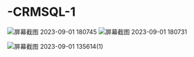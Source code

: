 # -CRMSQL-1

![屏幕截图 2023-09-01 180745](https://github.com/dkop66/crmsql_inject/assets/87455660/830f4253-70ed-4e03-b6c3-8e63b6f8a5cb)
![屏幕截图 2023-09-01 180731](https://github.com/dkop66/crmsql_inject/assets/87455660/8380eb38-6f36-4c67-9600-211f1f550ecd)

![屏幕截图 2023-09-01 135614(1)](https://github.com/dkop66/crmsql_inject/assets/87455660/5727a36f-66a5-4d50-9c4f-8b8ed8109c8f)
